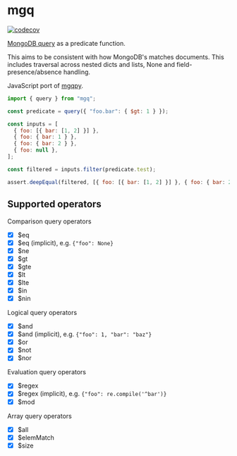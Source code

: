 # mgq

[![codecov](https://codecov.io/github/weiliddat/mgq/graph/badge.svg?token=FC3NO3ohgU)](https://codecov.io/github/weiliddat/mgq)

[MongoDB query](https://www.mongodb.com/docs/manual/reference/operator/query/) as a predicate function.

This aims to be consistent with how MongoDB's matches documents.
This includes traversal across nested dicts and lists, None and field-presence/absence handling.

JavaScript port of [mgqpy](https://pypi.org/project/mgqpy/).

```js
import { query } from "mgq";

const predicate = query({ "foo.bar": { $gt: 1 } });

const inputs = [
  { foo: [{ bar: [1, 2] }] },
  { foo: { bar: 1 } },
  { foo: { bar: 2 } },
  { foo: null },
];

const filtered = inputs.filter(predicate.test);

assert.deepEqual(filtered, [{ foo: [{ bar: [1, 2] }] }, { foo: { bar: 2 } }]);
```

## Supported operators

Comparison query operators

- [x] \$eq
- [x] \$eq (implicit), e.g. `{"foo": None}`
- [x] \$ne
- [x] \$gt
- [x] \$gte
- [x] \$lt
- [x] \$lte
- [x] \$in
- [x] \$nin

Logical query operators

- [x] \$and
- [x] \$and (implicit), e.g. `{"foo": 1, "bar": "baz"}`
- [x] \$or
- [x] \$not
- [x] \$nor

Evaluation query operators

- [x] \$regex
- [x] \$regex (implicit), e.g. `{"foo": re.compile('^bar')}`
- [x] \$mod

Array query operators

- [x] \$all
- [x] \$elemMatch
- [x] \$size
